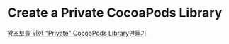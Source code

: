# Create a Private CocoaPods Library

[왕초보를 위한 "Private" CocoaPods Library만들기](https://zeddios.tistory.com/701)